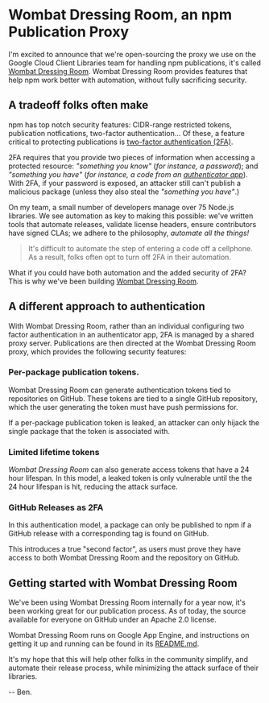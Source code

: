 # Wombat Dressing Room, an npm Publication Proxy

I'm excited to announce that we're open-sourcing the proxy we use on the 
Google Cloud Client Libraries team for handling npm publications, it's called
[Wombat Dressing Room][wombat-dressing-room]. Wombat Dressing Room provides features that
help npm work better with automation, without fully sacrificing security.

## A tradeoff folks often make

npm has top notch security features: CIDR-range restricted tokens,
publication notfications, two-factor authentication... Of these, a feature
critical to protecting publications is [two-factor authentication (2FA)][two-factor-auth].

2FA requires that you provide two pieces of information when accessing a protected
resource: _"something you know"_ (_for instance, a password_); and _"something
you have"_ (_for instance, a code from an [authenticator app][authenticator]_). With 2FA, if your
password is exposed, an attacker still can't publish a malicious package
(unless they also steal the _"something you have"_.)

On my team, a small number of developers manage over 75 Node.js libraries. We see
automation as key to making this possible: we've written tools that automate
releases, validate license headers, ensure contributors
have signed CLAs; we adhere to the philosophy, _automate all the things!_

> It's difficult to automate the step of entering a code off a
  cellphone. As a result, folks often opt to turn off 2FA in their automation.

What if you could have both automation and the added security of 2FA? 
This is why we've been building [Wombat Dressing Room][wombat-dressing-room].

## A different approach to authentication

With Wombat Dressing Room, rather than an individual configuring two factor authentication in an authenticator app, 2FA is managed by a shared proxy
server. Publications are then directed at the Wombat Dressing Room proxy, which
provides the following security features:

### Per-package publication tokens.

Wombat Dressing Room can generate authentication tokens tied to repositories on
GitHub. These tokens are tied to a single GitHub repository, which the user
generating the token must have push permissions for.

If a per-package publication token is leaked, an attacker can only hijack the
single package that the token is associated with.

### Limited lifetime tokens

_Wombat Dressing Room_ can also generate access tokens that have a 24 hour
lifespan. In this model, a leaked token is only vulnerable until the the 24
hour lifespan is hit, reducing the attack surface.

### GitHub Releases as 2FA

In this authentication model, a package can only be published to npm if a GitHub release
with a corresponding tag is found on GitHub.

This introduces a true "second factor", as users must prove
they have access to both Wombat Dressing Room and the repository on GitHub.

## Getting started with Wombat Dressing Room

We've been using Wombat Dressing Room internally for a year now, it's been
working great for our publication process. As of today, the source
available for everyone on GitHub under an Apache 2.0 license.

Wombat Dressing Room runs on Google App Engine, and instructions
on getting it up and running can be found in its [README.md][readme].

It's my hope that this will help other folks in the community simplify,
and automate their release process, while minimizing the attack surface of
their libraries.

-- Ben.

[authenticator]: https://en.wikipedia.org/wiki/Google_Authenticator
[readme]: [https://github.com/GoogleCloudPlatform/wombat-dressing-room/blob/master/README.md]
[two-factor-auth]: https://en.wikipedia.org/wiki/Multi-factor_authentication
[wombat-dressing-room]: https://github.com/GoogleCloudPlatform/wombat-dressing-room